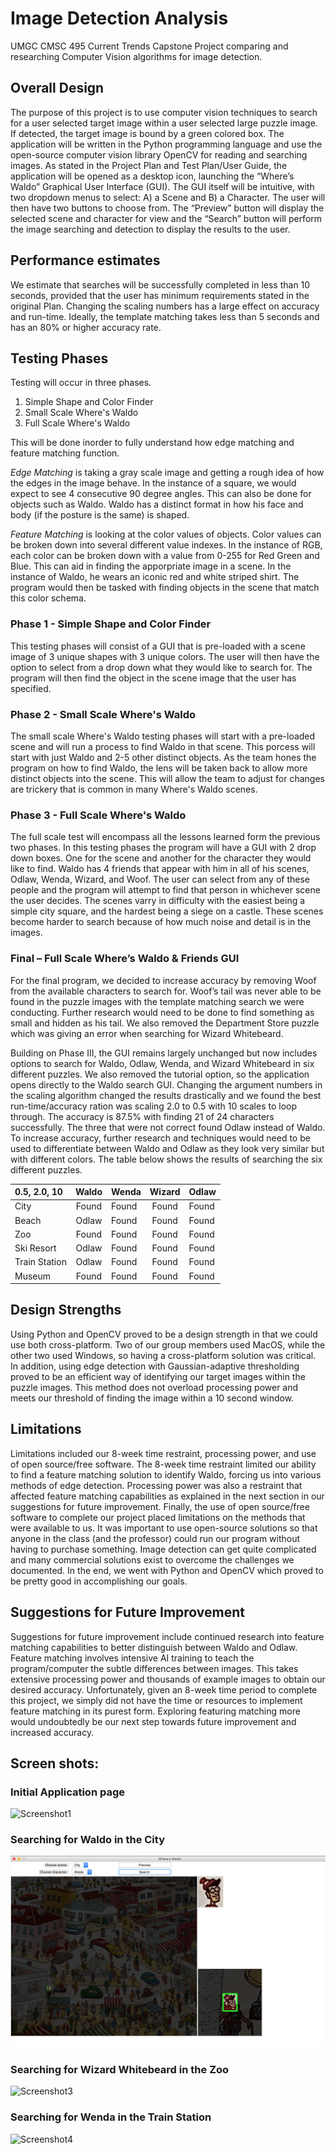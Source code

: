 # Image Detection Analysis
UMGC CMSC 495 Current Trends Capstone Project comparing and researching Computer Vision algorithms for image detection.

## Overall Design
The purpose of this project is to use computer vision techniques to search for a user selected target image within a user selected large puzzle image. If detected, the target image is bound by a green colored box. The application will be written in the Python programming language and use the open-source computer vision library OpenCV for reading and searching images.  As stated in the Project Plan and Test Plan/User Guide, the application will be opened as a desktop icon, launching the “Where’s Waldo” Graphical User Interface (GUI).  The GUI itself will be intuitive, with two dropdown menus to select: A) a Scene and B) a Character. The user will then have two buttons to choose from. The “Preview” button will display the selected scene and character for view and the “Search” button will perform the image searching and detection to display the results to the user.

## Performance estimates
We estimate that searches will be successfully completed in less than 10 seconds, provided that the user has minimum requirements stated in the original Plan. Changing the scaling numbers has a large effect on accuracy and run-time. Ideally, the template matching takes less than 5 seconds and has an 80% or higher accuracy rate.

## Testing Phases
Testing will occur in three phases.

1. Simple Shape and Color Finder
2. Small Scale Where's Waldo
3. Full Scale Where's Waldo

This will be done inorder to fully understand how edge matching and feature matching function.

*Edge Matching* is taking a gray scale image and getting a rough idea of how the edges in the image behave. In the instance of a 
square, we would expect to see 4 consecutive 90 degree angles. This can also be done for objects such as Waldo. Waldo has a distinct
format in how his face and body (if the posture is the same) is shaped.

*Feature Matching* is looking at the color values of objects. Color values can be broken down into several different value indexes. In 
the instance of RGB, each color can be broken down with a value from 0-255 for Red Green and Blue. This can aid in finding the apporpriate 
image in a scene. In the instance of Waldo, he wears an iconic red and white striped shirt. The program would then be tasked with finding
objects in the scene that match this color schema. 

### Phase 1 - Simple Shape and Color Finder
This testing phases will consist of a GUI that is pre-loaded with a scene image of 3 unique shapes with 3 unique colors. The user will
then have the option to select from a drop down what they would like to search for. The program will then find the object in the scene 
image that the user has specified.

### Phase 2 - Small Scale Where's Waldo
The small scale Where's Waldo testing phases will start with a pre-loaded scene and will run a process to find Waldo in that scene. This
porcess will start with just Waldo and 2-5 other distinct objects. As the team hones the program on how to find Waldo, the lens will be
taken back to allow more distinct objects into the scene. This will allow the team to adjust for changes are trickery that is common
in many Where's Waldo scenes.

### Phase 3 - Full Scale Where's Waldo
The full scale test will encompass all the lessons learned form the previous two phases. In this testing phases the program will have a GUI
with 2 drop down boxes. One for the scene and another for the character they would like to find. Waldo has 4 friends that appear with him in
all of his scenes, Odlaw, Wenda, Wizard, and Woof. The user can select from any of these people and the program will attempt to find that 
person in whichever scene the user decides. The scenes varry in difficulty with the easiest being a simple city square, and the hardest 
being a siege on a castle. These scenes become harder to search because of how much noise and detail is in the images. 

### Final – Full Scale Where’s Waldo & Friends GUI

For the final program, we decided to increase accuracy by removing Woof from the available characters to search for. Woof’s tail was never able to be found in the puzzle images with the template matching search we were conducting. Further research would need to be done to find something as small and hidden as his tail. We also removed the Department Store puzzle which was giving an error when searching for Wizard Whitebeard. 

Building on Phase III, the GUI remains largely unchanged but now includes options to search for Waldo, Odlaw, Wenda, and Wizard Whitebeard in six different puzzles. We also removed the tutorial option, so the application opens directly to the Waldo search GUI. Changing the argument numbers in the scaling algorithm changed the results drastically and we found the best run-time/accuracy ration was scaling 2.0 to 0.5 with 10 scales to loop through. The accuracy is 87.5% with finding 21 of 24 characters successfully. The three that were not correct found Odlaw instead of Waldo. To increase accuracy, further research and techniques would need to be used to differentiate between Waldo and Odlaw as they look very similar but with different colors. The table below shows the results of searching the six different puzzles.

| 0.5, 2.0, 10	| Waldo | Wenda | Wizard	| Odlaw |
| :--- | :---: | :--- | :---: | :--- |
| City	| Found |	Found |	Found |	Found |
| Beach	| Odlaw	| Found	| Found	| Found |
| Zoo	| Found	| Found	| Found	| Found |
| Ski Resort | Odlaw | Found | Found | Found |
| Train Station	| Odlaw	| Found	| Found	| Found |
| Museum	| Found	| Found	| Found	| Found |



## Design Strengths
Using Python and OpenCV proved to be a design strength in that we could use both cross-platform. Two of our group members used MacOS, while the other two used Windows, so having a cross-platform solution was critical. In addition, using edge detection with Gaussian-adaptive thresholding proved to be an efficient way of identifying our target images within the puzzle images. This method does not overload processing power and meets our threshold of finding the image within a 10 second window.

## Limitations
Limitations included our 8-week time restraint, processing power, and use of open source/free software. The 8-week time restraint limited our ability to find a feature matching solution to identify Waldo, forcing us into various methods of edge detection. Processing power was also a restraint that affected feature matching capabilities as explained in the next section in our suggestions for future improvement. Finally, the use of open source/free software to complete our project placed limitations on the methods that were available to us. It was important to use open-source solutions so that anyone in the class (and the professor) could run our program without having to purchase something. Image detection can get quite complicated and many commercial solutions 	exist to overcome the challenges we documented. In the end, we went with Python and OpenCV which proved to be pretty good in accomplishing our goals.

## Suggestions for Future Improvement
Suggestions for future improvement include continued research into feature matching capabilities to better distinguish between Waldo and Odlaw. Feature matching involves intensive AI training to teach the program/computer the subtle differences between images. This takes extensive processing power and thousands of example images to obtain our desired accuracy. Unfortunately, given an 8-week time period to 	complete this project, we simply did not have the time or resources to implement feature matching in its purest form. Exploring featuring matching more would undoubtedly be our next step towards future improvement and increased accuracy.

## Screen shots:

### Initial Application page

![Screenshot1](https://raw.githubusercontent.com/friedunit/CMSC_495_Image_Detection/main/Screenshots/Screen%20Shot%202020-12-16%20at%204.20.36%20PM.png)

### Searching for Waldo in the City

![Screenshot2](https://raw.githubusercontent.com/friedunit/CMSC_495_Image_Detection/main/Screenshots/Screen%20Shot%202020-12-16%20at%204.21.00%20PM.png)

### Searching for Wizard Whitebeard in the Zoo

![Screenshot3](https://raw.githubusercontent.com/friedunit/CMSC_495_Image_Detection/main/Screenshots/Screen%20Shot%202020-12-16%20at%204.24.20%20PM.png)

### Searching for Wenda in the Train Station

![Screenshot4](https://raw.githubusercontent.com/friedunit/CMSC_495_Image_Detection/main/Screenshots/Screen%20Shot%202020-12-16%20at%204.24.47%20PM.png)


